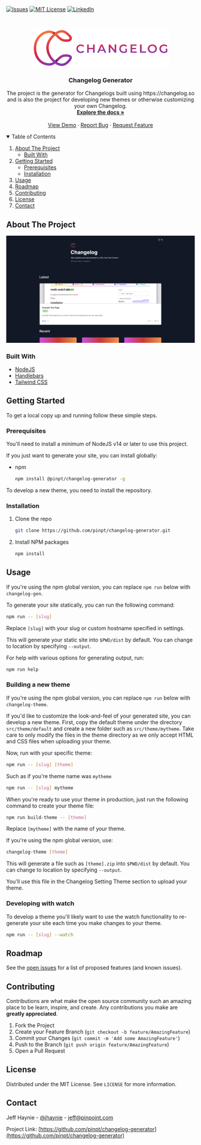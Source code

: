 [![Issues][issues-shield]][issues-url]
[![MIT License][license-shield]][license-url]
[![LinkedIn][linkedin-shield]][linkedin-url]

<!-- PROJECT LOGO -->
<br />
<p align="center">
  <a href="https://github.com/pinpt/changelog-generator">
    <img src=".github/logo.png" alt="Changelog Logo" width="370" height="100">
  </a>

  <h3 align="center">Changelog Generator</h3>

  <p align="center">
    The project is the generator for Changelogs built using https://changelog.so and is also the project for developing new themes or otherwise customizing your own Changelog.
    <br />
    <a href="https://github.com/pinpt/changelog-generator"><strong>Explore the docs »</strong></a>
    <br />
    <br />
    <a href="https://changelog.so">View Demo</a>
    ·
    <a href="https://github.com/pinpt/changelog-generator/issues">Report Bug</a>
    ·
    <a href="https://github.com/pinpt/changelog-generator/issues">Request Feature</a>
  </p>
</p>

<!-- TABLE OF CONTENTS -->
<details open="open">
  <summary>Table of Contents</summary>
  <ol>
    <li>
      <a href="#about-the-project">About The Project</a>
      <ul>
        <li><a href="#built-with">Built With</a></li>
      </ul>
    </li>
    <li>
      <a href="#getting-started">Getting Started</a>
      <ul>
        <li><a href="#prerequisites">Prerequisites</a></li>
        <li><a href="#installation">Installation</a></li>
      </ul>
    </li>
    <li><a href="#usage">Usage</a></li>
    <li><a href="#roadmap">Roadmap</a></li>
    <li><a href="#contributing">Contributing</a></li>
    <li><a href="#license">License</a></li>
    <li><a href="#contact">Contact</a></li>
  </ol>
</details>

<!-- ABOUT THE PROJECT -->

## About The Project

[![Product Name Screen Shot][product-screenshot]](https://changelog.so)

### Built With

- [NodeJS](https://nodejs.org)
- [Handlebars](https://handlebarsjs.com)
- [Tailwind CSS](https://tailwindcss.com/)

<!-- GETTING STARTED -->

## Getting Started

To get a local copy up and running follow these simple steps.

### Prerequisites

You'll need to install a minimum of NodeJS v14 or later to use this project.

If you just want to generate your site, you can install globally:

- npm
  ```sh
  npm install @pinpt/changelog-generator -g
  ```

To develop a new theme, you need to install the repository.

### Installation

1. Clone the repo
   ```sh
   git clone https://github.com/pinpt/changelog-generator.git
   ```
2. Install NPM packages
   ```sh
   npm install
   ```

<!-- USAGE EXAMPLES -->

## Usage

If you're using the npm global version, you can replace `npm run` below with `changelog-gen`.

To generate your site statically, you can run the following command:

```sh
npm run -- [slug]
```

Replace `[slug]` with your slug or custom hostname specified in settings.

This will generate your static site into `$PWD/dist` by default. You can change to location by specifying `--output`.

For help with various options for generating output, run:

```sh
npm run help
```

### Building a new theme

If you're using the npm global version, you can replace `npm run` below with `changelog-theme`.

If you'd like to customize the look-and-feel of your generated site, you can develop a new theme. First, copy the default theme under the directory `src/theme/default` and create a new folder such as `src/theme/mytheme`. Take care to only modify the files in the theme directory as we only accept HTML and CSS files when uploading your theme.

Now, run with your specific theme:

```sh
npm run -- [slug] [theme]
```

Such as if you're theme name was `mytheme`

```sh
npm run -- [slug] mytheme
```

When you're ready to use your theme in production, just run the following command to create your theme file:

```sh
npm run build-theme -- [theme]
```

Replace `[mytheme]` with the name of your theme.

If you're using the npm global version, use:

```sh
changelog-theme [theme]
```

This will generate a file such as `[theme].zip` into `$PWD/dist` by default. You can change to location by specifying `--output`.

You'll use this file in the Changelog Setting Theme section to upload your theme.

### Developing with watch

To develop a theme you'll likely want to use the watch functionality to re-generate your site each time you make changes to your theme.

```sh
npm run -- [slug] --watch
```

<!-- ROADMAP -->

## Roadmap

See the [open issues](https://github.com/pinpt/changelog-generator/issues) for a list of proposed features (and known issues).

<!-- CONTRIBUTING -->

## Contributing

Contributions are what make the open source community such an amazing place to be learn, inspire, and create. Any contributions you make are **greatly appreciated**.

1. Fork the Project
2. Create your Feature Branch (`git checkout -b feature/AmazingFeature`)
3. Commit your Changes (`git commit -m 'Add some AmazingFeature'`)
4. Push to the Branch (`git push origin feature/AmazingFeature`)
5. Open a Pull Request

<!-- LICENSE -->

## License

Distributed under the MIT License. See `LICENSE` for more information.

<!-- CONTACT -->

## Contact

Jeff Haynie - [@jhaynie](https://twitter.com/jhaynie) - jeff@pinpoint.com

Project Link: [https://github.com/pinpt/changelog-generator](https://github.com/pinpt/changelog-generator)

<!-- MARKDOWN LINKS & IMAGES -->
<!-- https://www.markdownguide.org/basic-syntax/#reference-style-links -->

[issues-shield]: https://img.shields.io/github/issues/pinpt/changelog-generator.svg?style=for-the-badge
[issues-url]: https://github.com/pinpt/changelog-generator/issues
[license-shield]: https://img.shields.io/github/license/pinpt/changelog-generator.svg?style=for-the-badge
[license-url]: https://github.com/pinpt/changelog-generator/blob/master/LICENSE.txt
[linkedin-shield]: https://img.shields.io/badge/-LinkedIn-black.svg?style=for-the-badge&logo=linkedin&colorB=555
[linkedin-url]: https://www.linkedin.com/company/pinpoint-software
[product-screenshot]: .github/product-screenshot.png
